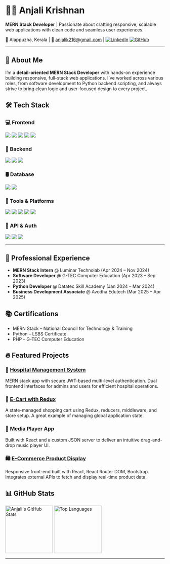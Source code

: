 # 👩‍💻 Anjali Krishnan

**MERN Stack Developer** | Passionate about crafting responsive, scalable web applications with clean code and seamless user experiences.

📍 Alappuzha, Kerala | 📧 anjalik216@gmail.com | 
[![LinkedIn](https://img.shields.io/badge/LinkedIn-anjali--krishnan--345300210-blue?logo=linkedin)](https://linkedin.com/in/anjali-krishnan-345300210)
[![GitHub](https://img.shields.io/badge/GitHub-anjali216-black?logo=github)](https://github.com/anjali216)

---

## 🚀 About Me

I’m a **detail-oriented MERN Stack Developer** with hands-on experience building responsive, full-stack web applications. I’ve worked across various roles, from software development to Python backend scripting, and always strive to bring clean logic and user-focused design to every project.


## 🛠️ Tech Stack

### 💻 Frontend
<p align="left">
  <img src="https://img.shields.io/badge/React.js-61DAFB?style=for-the-badge&logo=react&logoColor=black" />
  <img src="https://img.shields.io/badge/HTML5-E34F26?style=for-the-badge&logo=html5&logoColor=white" />
  <img src="https://img.shields.io/badge/CSS3-1572B6?style=for-the-badge&logo=css3&logoColor=white" />
  <img src="https://img.shields.io/badge/JavaScript-F7DF1E?style=for-the-badge&logo=javascript&logoColor=black" />
  <img src="https://img.shields.io/badge/Bootstrap-7952B3?style=for-the-badge&logo=bootstrap&logoColor=white" />
</p>

### 🧠 Backend
<p align="left">
  <img src="https://img.shields.io/badge/Node.js-339933?style=for-the-badge&logo=node.js&logoColor=white" />
  <img src="https://img.shields.io/badge/Express.js-000000?style=for-the-badge&logo=express&logoColor=white" />
  <img src="https://img.shields.io/badge/REST%20API-FF6F00?style=for-the-badge&logo=api&logoColor=white" />
</p>

### 🛢️ Database
<p align="left">
  <img src="https://img.shields.io/badge/MongoDB-4EA94B?style=for-the-badge&logo=mongodb&logoColor=white" />
  <img src="https://img.shields.io/badge/Mongoose-880000?style=for-the-badge&logo=mongoose&logoColor=white" />
</p>

### 🧰 Tools & Platforms
<p align="left">
  <img src="https://img.shields.io/badge/Git-F05032?style=for-the-badge&logo=git&logoColor=white" />
  <img src="https://img.shields.io/badge/GitHub-181717?style=for-the-badge&logo=github&logoColor=white" />
  <img src="https://img.shields.io/badge/Postman-FF6C37?style=for-the-badge&logo=postman&logoColor=white" />
  <img src="https://img.shields.io/badge/Netlify-00C7B7?style=for-the-badge&logo=netlify&logoColor=white" />
  <img src="https://img.shields.io/badge/VS%20Code-007ACC?style=for-the-badge&logo=visualstudiocode&logoColor=white" />
</p>

### 🔐 API & Auth
<p align="left">
  <img src="https://img.shields.io/badge/OpenWeather-FF7F50?style=for-the-badge&logo=OpenWeather&logoColor=white" />
  <img src="https://img.shields.io/badge/Stripe-635BFF?style=for-the-badge&logo=stripe&logoColor=white" />
  <img src="https://img.shields.io/badge/JWT-000000?style=for-the-badge&logo=jsonwebtokens&logoColor=white" />
</p>

---

## 💼 Professional Experience

- **MERN Stack Intern** @ Luminar Technolab (Apr 2024 – Nov 2024)  
- **Software Developer** @ G-TEC Computer Education (Apr 2023 – Sep 2023)  
- **Python Developer** @ Datatec Skill Academy (Jan 2024 – Mar 2024)  
- **Business Development Associate** @ Avodha Edutech (Mar 2025 – Apr 2025)


## 📚 Certifications

- MERN Stack – National Council for Technology & Training  
- Python – LSBS Certificate  
- PHP – G-TEC Computer Education  


## 🔥 Featured Projects

### 🏥 [Hospital Management System](https://github.com/anjali216)  
MERN stack app with secure JWT-based multi-level authentication. Dual frontend interfaces for admins and users for efficient hospital operations.

### 🛒 [E-Cart with Redux](https://github.com/anjali216)  
A state-managed shopping cart using Redux, reducers, middleware, and store setup. A great example of managing global application state.

### 🎵 [Media Player App](https://github.com/anjali216)  
Built with React and a custom JSON server to deliver an intuitive drag-and-drop music player UI.

### 🛍️ [E-Commerce Product Display](https://github.com/anjali216)  
Responsive front-end built with React, React Router DOM, Bootstrap. Integrates external APIs to fetch and display real-time product data.


## 📊 GitHub Stats

<p align="left">
  <img src="https://github-readme-stats.vercel.app/api?username=anjali216&show_icons=true&theme=radical" alt="Anjali's GitHub Stats" height="150"/>
  <img src="https://github-readme-stats.vercel.app/api/top-langs/?username=anjali216&layout=compact&theme=radical" alt="Top Languages" height="150"/>
</p>


---





